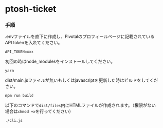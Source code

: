 # ptosh-ticket

### 手順
.envファイルを直下に作成し、Pivotalのプロフィールページに記載されているAPI tokenを入れてください。
```
API_TOKEN=xxx
```

初回の時はnode_modulesをインストールしてください。
```
yarn
```

dist/main.jsファイルが無いもしくはjavascriptを更新した時はビルドをしてください。
```
npm run build
```

以下のコマンドで```dist/files```内にHTMLファイルが作成されます。（権限がない場合は```chmod +x```を行ってください）
```
./cli.js
```
